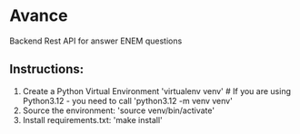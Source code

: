 # Avance

Backend Rest API for answer ENEM questions

## Instructions:
1. Create a Python Virtual Environment 'virtualenv venv' # If you are using Python3.12 - you need to call 'python3.12 -m venv venv'
2. Source the environment: 'source venv/bin/activate'
3. Install requirements.txt: 'make install'
